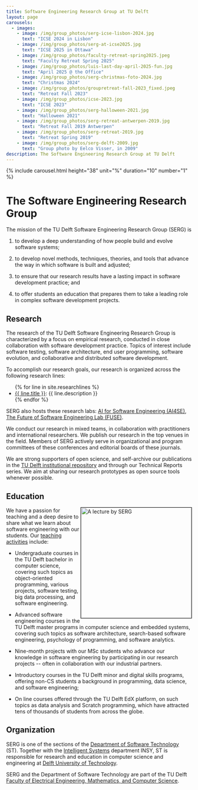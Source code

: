 ```yaml
---
title: Software Engineering Research Group at TU Delft
layout: page
carousels:
  - images:
    - image: /img/group_photos/serg-icse-lisbon-2024.jpg
      text: "ICSE 2024 in Lisbon"
    - image: /img/group_photos/serg-at-icse2025.jpg
      text: "ICSE 2025 in Ottawa"
    - image: /img/group_photos/faculty-retreat-spring2025.jpeg
      text: "Faculty Retreat Spring 2025"
    - image: /img/group_photos/luis-last-day-april-2025-fun.jpg
      text: "April 2025 @ the Office"
    - image: /img/group_photos/serg-christmas-foto-2024.jpg
      text: "Christmas 2024"
    - image: /img/group_photos/groupretreat-fall-2023_fixed.jpeg
      text: "Retreat Fall 2023"
    - image: /img/group_photos/icse-2023.jpg
      text: "ICSE 2023"
    - image: /img/group_photos/serg-halloween-2021.jpg
      text: "Halloween 2021"
    - image: /img/group_photos/serg-retreat-antwerpen-2019.jpg
      text: "Retreat Fall 2019 Antwerpen"
    - image: /img/group_photos/serg-retreat-2019.jpg
      text: "Retreat Spring 2019"
    - image: /img/group_photos/serg-delft-2009.jpg
      text: "Group photo by Eelco Visser, in 2009"
description: The Software Engineering Research Group at TU Delft
---
```


<!-- <image src="img/serg-halloween-2021.jpg" style="float:center; max-width:100%; max-height:100%;"/>
<br/> -->

{% include carousel.html height="38" unit="%" duration="10" number="1" %}

# The Software Engineering Research Group

The mission of the TU Delft Software Engineering Research Group (SERG) is

1. to develop a deep understanding of how people build and evolve software systems;

2. to develop novel methods, techniques, theories, and tools that advance the way in which software is built and adjusted;

3. to ensure that our research results have a lasting impact in software development practice; and

4. to offer students an education that prepares them to take a leading role in complex software development projects.


## Research

The research of the TU Delft Software Engineering Research Group is
characterized by a focus on empirical research, conducted in close collaboration
with software development practice. Topics of interest include software testing,
software architecture, end user programming, software evolution, and
collaborative and distributed software development.

To accomplish our research goals, our research is organized across the following research lines:

<ul>
{% for line in site.researchlines %}
	<li><a href="{{ line.url }}">{{ line.title }}</a>: {{ line.description }}</li>
{% endfor %}
</ul>

SERG also hosts these research labs: [AI for Software Engineering (AI4SE)](https://se.ewi.tudelft.nl/ai4se/), [The Future of Software Engineering Lab (FUSE)](https://se.ewi.tudelft.nl/fuse-lab/).

We conduct our research in mixed teams, in collaboration with practitioners and
international researchers. We publish our research in the top venues in the
field. Members of SERG actively serve in organizational and program committees
of these conferences and editorial boards of these journals.

We are strong supporters of open science, and self-archive our publications in
the [TU Delft institutional repository](https://pure.tudelft.nl/portal/en/organisations/software-engineering(d40bac4b-3dd0-4427-aa5f-9331cae5d02e)/publications.html) and through 
our Technical Reports series. We aim at sharing our research prototypes as open
source tools whenever possible.

## Education

<image src="img/lecture.jpg" style="float:right; width:300px; border:1px solid #000" alt="A lecture by SERG"/>

We have a passion for teaching and a deep desire to share what we learn about software engineering
with our students. Our [teaching activities](teaching) include:

- Undergraduate courses in the TU Delft bachelor in computer science, covering such topics as object-oriented programming, various projects, software testing, big data processing, and software engineering.

- Advanced software engineering courses in the TU Delft master programs in computer science and embedded systems, covering such topics as software architecture, search-based software engineering, psychology of programming, and software analytics.

- Nine-month projects with our MSc students who advance our knowledge in software engineering by participating in our research projects -- often in collaboration with our industrial partners.

- Introductory courses in the TU Delft minor and digital skills programs, offering non-CS students a background in programming, data science, and software engineering;

- On line courses offered through the TU Delft EdX platform, on such topics as data analysis and Scratch programming, which have attracted tens of thousands of students from across the globe.

## Organization

SERG is one of the sections of the [Department of Software Technology][st] (ST).
Together with the [Intelligent Systems][INSY] department INSY, ST is responsible for research and education in computer science and engineering at [Delft University of Technology][tudelft].

SERG and the Department of Software Technology are part of the TU Delft [Faculty of Electrical Engineering, Mathematics, and Computer Science][eemcs].

[eemcs]: https://www.tudelft.nl/en/eemcs/
[st]: https://www.tudelft.nl/en/eemcs/the-faculty/departments/software-technology/
[tudelft]: https://www.tudelft.nl
[insy]: https://www.tudelft.nl/en/eemcs/the-faculty/departments/intelligent-systems/
